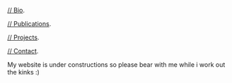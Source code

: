 
[// Bio](Bio).

[// Publications](Publications).

[// Projects](Projects).

[// Contact](Contact).

My website is under constructions so please bear with me while i work out the kinks :) 

